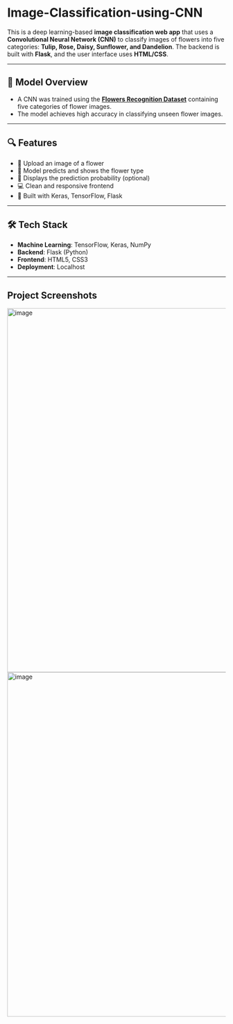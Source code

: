 # Image-Classification-using-CNN

This is a deep learning-based **image classification web app** that uses a **Convolutional Neural Network (CNN)** to classify images of flowers into five categories: **Tulip, Rose, Daisy, Sunflower, and Dandelion**. The backend is built with **Flask**, and the user interface uses **HTML/CSS**.

---

## 🧠 Model Overview

- A CNN was trained using the **[Flowers Recognition Dataset](https://www.kaggle.com/datasets/alxmamaev/flowers-recognition)** containing five categories of flower images.
- The model achieves high accuracy in classifying unseen flower images.

---

## 🔍 Features

- 🌸 Upload an image of a flower
- 🧠 Model predicts and shows the flower type
- 🧾 Displays the prediction probability (optional)
- 💻 Clean and responsive frontend
- 🧪 Built with Keras, TensorFlow, Flask

---

## 🛠 Tech Stack

- **Machine Learning**: TensorFlow, Keras, NumPy
- **Backend**: Flask (Python)
- **Frontend**: HTML5, CSS3
- **Deployment**: Localhost 

---

##  Project Screenshots
<img width="1916" height="840" alt="image" src="https://github.com/user-attachments/assets/440aa6c2-039b-4b69-aeb6-43875042b81c" />
<img width="1916" height="795" alt="image" src="https://github.com/user-attachments/assets/e9a95863-5724-4450-8798-93ed90febe3e" />



